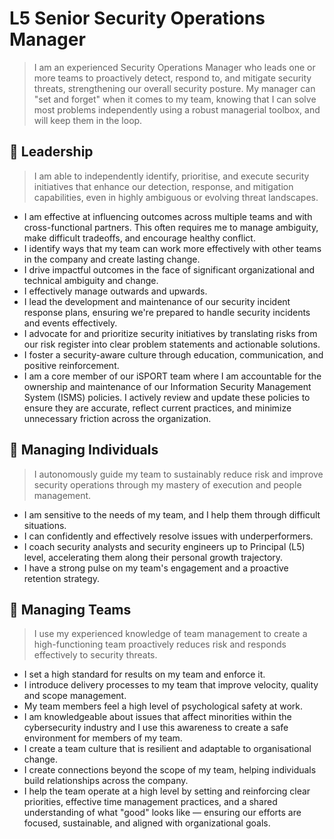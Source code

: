 # L5 Senior Security Operations Manager

> I am an experienced Security Operations Manager who leads one or more teams to proactively detect, respond to, and mitigate security threats, strengthening our overall security posture. My manager can "set and forget" when it comes to my team, knowing that I can solve most problems independently using a robust managerial toolbox, and will keep them in the loop.

## 🚩 Leadership

> I am able to independently identify, prioritise, and execute security initiatives that enhance our detection, response, and mitigation capabilities, even in highly ambiguous or evolving threat landscapes.

- I am effective at influencing outcomes across multiple teams and with cross-functional partners. This often requires me to manage ambiguity, make difficult tradeoffs, and encourage healthy conflict.
- I identify ways that my team can work more effectively with other teams in the company and create lasting change.
- I drive impactful outcomes in the face of significant organizational and technical ambiguity and change.
- I effectively manage outwards and upwards.
- I lead the development and maintenance of our security incident response plans, ensuring we're prepared to handle security incidents and events effectively.
- I advocate for and prioritize security initiatives by translating risks from our risk register into clear problem statements and actionable solutions.
- I foster a security-aware culture through education, communication, and positive reinforcement.
- I am a core member of our iSPORT team where I am accountable for the ownership and maintenance of our Information Security Management System (ISMS) policies. I actively review and update these policies to ensure they are accurate, reflect current practices, and minimize unnecessary friction across the organization.

## 🌳 Managing Individuals

> I autonomously guide my team to sustainably reduce risk and improve security operations through my mastery of execution and people management.

- I am sensitive to the needs of my team, and I help them through difficult situations.
- I can confidently and effectively resolve issues with underperformers.
- I coach security analysts and security engineers up to Principal (L5) level, accelerating them along their personal growth trajectory.
- I have a strong pulse on my team's engagement and a proactive retention strategy.

## 🐙 Managing Teams

> I use my experienced knowledge of team management to create a high-functioning team proactively reduces risk and responds effectively to security threats.

- I set a high standard for results on my team and enforce it.
- I introduce delivery processes to my team that improve velocity, quality and scope management.
- My team members feel a high level of psychological safety at work.
- I am knowledgeable about issues that affect minorities within the cybersecurity industry and I use this awareness to create a safe environment for members of my team.
- I create a team culture that is resilient and adaptable to organisational change.
- I create connections beyond the scope of my team, helping individuals build relationships across the company.
- I help the team operate at a high level by setting and reinforcing clear priorities, effective time management practices, and a shared understanding of what "good" looks like — ensuring our efforts are focused, sustainable, and aligned with organizational goals.
